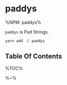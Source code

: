 # paddys

%NPM: paddys%

`paddys` is Pad Strings.

```sh
yarn add -E paddys
```

## Table Of Contents

%TOC%

%~%